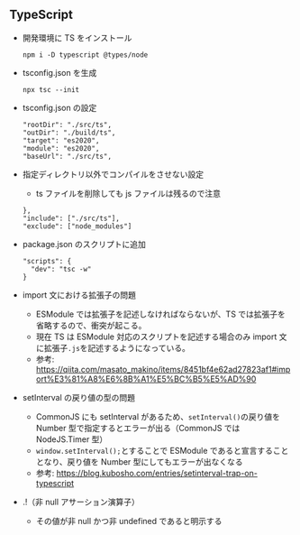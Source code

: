 ## TypeScript

- 開発環境に TS をインストール

  ```
  npm i -D typescript @types/node
  ```

- tsconfig.json を生成

  ```
  npx tsc --init
  ```

- tsconfig.json の設定

  ```
  "rootDir": "./src/ts",
  "outDir": "./build/ts",
  "target": "es2020",
  "module": "es2020",
  "baseUrl": "./src/ts",
  ```

- 指定ディレクトリ以外でコンパイルをさせない設定

  - ts ファイルを削除しても js ファイルは残るので注意

  ```
  },
  "include": ["./src/ts"],
  "exclude": ["node_modules"]
  ```

- package.json のスクリプトに追加

  ```
  "scripts": {
    "dev": "tsc -w"
  }
  ```

- import 文における拡張子の問題

  - ESModule では拡張子を記述しなければならないが、TS では拡張子を省略するので、衝突が起こる。
  - 現在 TS は ESModule 対応のスクリプトを記述する場合のみ import 文に拡張子`.js`を記述するようになっている。
  - 参考: https://qiita.com/masato_makino/items/8451bf4e62ad27823af1#import%E3%81%A8%E6%8B%A1%E5%BC%B5%E5%AD%90

- setInterval の戻り値の型の問題

  - CommonJS にも setInterval があるため、`setInterval()`の戻り値を Number 型で指定するとエラーが出る（CommonJS では NodeJS.Timer 型）
  - `window.setInterval();`とすることで ESModule であると宣言することとなり、戻り値を Number 型にしてもエラーが出なくなる
  - 参考: https://blog.kubosho.com/entries/setinterval-trap-on-typescript

- .!（非 null アサーション演算子）
  - その値が非 null かつ非 undefined であると明示する
